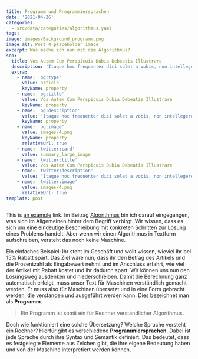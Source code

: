 ```yaml
---
title: Programm und Programmiersprachen
date: '2021-04-26'
categories:
  - src/data/categories/algorithmus.yaml
tags:
image: images/Background_programm.png
image_alt: Post 4 placeholder image
excerpt: Was mache ich nun mit dem Algorithmus?
seo:
  title: Vos Autem Cum Perspicuis Dubia Debeatis Illustrare
  description: 'Itaque hoc frequenter dici solet a vobis, non intellegere nos'
  extra:
    - name: 'og:type'
      value: article
      keyName: property
    - name: 'og:title'
      value: Vos Autem Cum Perspicuis Dubia Debeatis Illustrare
      keyName: property
    - name: 'og:description'
      value: 'Itaque hoc frequenter dici solet a vobis, non intellegere nos'
      keyName: property
    - name: 'og:image'
      value: images/4.png
      keyName: property
      relativeUrl: true
    - name: 'twitter:card'
      value: summary_large_image
    - name: 'twitter:title'
      value: Vos Autem Cum Perspicuis Dubia Debeatis Illustrare
    - name: 'twitter:description'
      value: 'Itaque hoc frequenter dici solet a vobis, non intellegere nos'
    - name: 'twitter:image'
      value: images/4.png
      relativeUrl: true
template: post
---
```

This is [an example](http://example.com) link.
Im Beitrag [Algorithmus](http://example.com) bin ich darauf eingegangen, was sich im Allgemeinen hinter dem Begriff verbirgt. Wir wissen, dass es sich um eine eindeutige Beschreibung mit konkreten Schritten zur Lösung eines Problems handelt.
Aber wenn wir einen Algorithmus in Textform aufschreiben, versteht das noch keine Maschine. 

Ein einfaches Beispiel: Ihr steht im Geschäft und wollt wissen, wieviel ihr bei 15% Rabatt spart. Das Ziel wäre nun, dass ihr den Betrag des Artikels und die Prozentzahl als Eingabewert nehmt und im Anschluss erfahrt, wie viel der Artikel mit Rabatt kostet und ihr dadurch spart.
Wir können uns nun den Lösungsweg ausdenken und niederschreiben. Damit die Berechnung ganz automatisch erfolgt, muss unser Text für Maschinen verständlich gemacht werden. Er muss also für Maschinen übersetzt und in eine Form gebracht werden, die verstanden und ausgeführt werden kann. Dies bezeichnet man als **Programm**. 

> Ein Programm ist somit ein für Rechner verständlicher Algorithmus.

Doch wie funktioniert eine solche Übersetzung? Welche Sprache versteht ein Rechner?
Hierfür gibt es verschiedene **Programmiersprachen**. Dabei ist jede Sprache durch ihre Syntax und Semantik definiert. Das bedeutet, dass es festgelegte Elemente aus Zeichen gibt, die ihre eigene Bedeutung haben und von der Maschine interpretiert werden können. 
